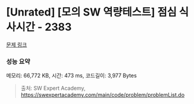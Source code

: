 # [Unrated] [모의 SW 역량테스트] 점심 식사시간 - 2383 

[문제 링크](https://swexpertacademy.com/main/code/problem/problemDetail.do?contestProbId=AV5-BEE6AK0DFAVl) 

### 성능 요약

메모리: 66,772 KB, 시간: 473 ms, 코드길이: 3,977 Bytes



> 출처: SW Expert Academy, https://swexpertacademy.com/main/code/problem/problemList.do